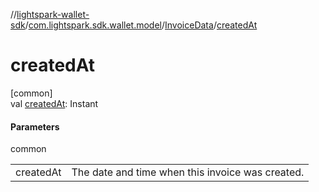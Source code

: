 //[lightspark-wallet-sdk](../../../index.md)/[com.lightspark.sdk.wallet.model](../index.md)/[InvoiceData](index.md)/[createdAt](created-at.md)

# createdAt

[common]\
val [createdAt](created-at.md): Instant

#### Parameters

common

| | |
|---|---|
| createdAt | The date and time when this invoice was created. |
